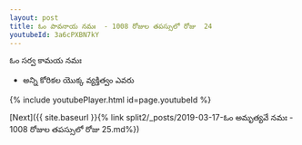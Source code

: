 ```yaml
---
layout: post
title: ఓం పావనాయ నమః  - 1008 రోజుల తపస్సులో రోజు  24
youtubeId: 3a6cPXBN7kY
---
```

 
 
 ఓం సర్వ కామయ నమః  
 
 -  అన్ని కోరికల యొక్క వ్యక్తిత్వం ఎవరు 
 
  
 
  
 
 
 
 
 
 


{% include youtubePlayer.html id=page.youtubeId %}
 
[Next]({{ site.baseurl }}{% link  split2/_posts/2019-03-17-ఓం అమృత్యవే నమః  - 1008 రోజుల తపస్సులో రోజు  25.md%})
 
